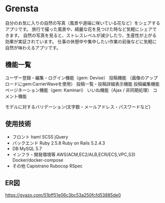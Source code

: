 # Grensta
自分のお気に入りの自然の写真（風景や道端に咲いている花など）をシェアするアプリです。
旅行で撮った風景や、綺麗な花を見つけた時など気軽にシェアできます。
自然の写真を見ると、ストレスレベルが減少したり、生産性が上がる効果が実証されています。
仕事の休憩中や集中したい作業の前後などに気軽に自然が味わえるアプリです。
## 機能一覧
ユーザー登録・編集・ログイン機能（gem: Devise）
投稿機能 （画像のアップロードにgem:CarrierWaveを使用）
投稿一覧・投稿詳細表示機能
投稿編集機能
ページネーション機能（gem: Kaminari）
いいね機能（Ajax / 非同期処理）
コメント機能
<!-- CircleCI/CD 自動ビルド・自動テスト・自動デプロイ -->
モデルに対するバリデーション(文字数・メールアドレス・パスワードなど)
## 使用技術
* フロント
    haml
    SCSS
    jQuery
* バックエンド
    Ruby 2.5.8
    Ruby on Rails 5.2.4.3
* DB
    MySQL 5.7
* インフラ・開発環境等
    AWS(ACM,EC2/ALB,ECR/ECS,VPC,S3)
    Docker/docker-compose
* その他
  Capistrano
  Rubocop
  RSpec
## ER図
https://gyazo.com/51bff51e06c3bc53a250fcfd53885de0